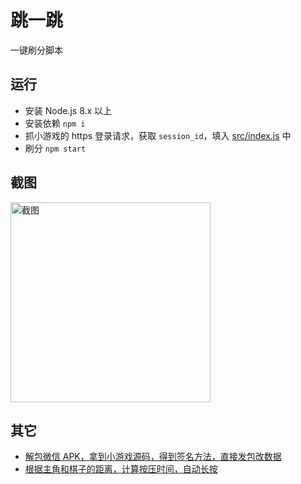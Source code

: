 # 跳一跳

一键刷分脚本

## 运行
- 安装 Node.js 8.x 以上
- 安装依赖 `npm i`
- 抓小游戏的 https 登录请求，获取 `session_id`，填入 [src/index.js](src/index.js) 中
- 刷分 `npm start`

## 截图
<img width="320" src="https://user-images.githubusercontent.com/8413791/34549243-4401b754-f142-11e7-80dd-bae7bdba3765.png" alt="截图">

## 其它
- [解包微信 APK，拿到小游戏源码，得到签名方法，直接发包改数据](https://github.com/jin10086/wxgameHacker)
- [根据主角和棋子的距离，计算按压时间，自动长按](https://github.com/wangshub/wechat_jump_game)
